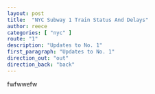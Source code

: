 ```yaml
---
layout: post
title:  "NYC Subway 1 Train Status And Delays"
author: reece
categories: [ "nyc" ]
route: "1"
description: "Updates to No. 1"
first_paragraph: "Updates to No. 1"
direction_out: "out"
direction_back: "back"
---
```


fwfwwefw
